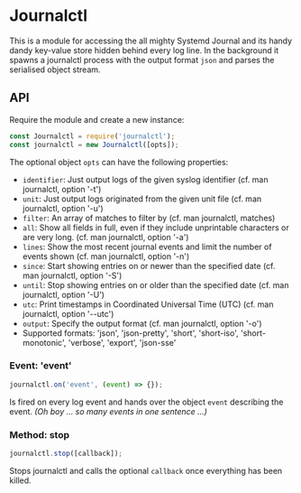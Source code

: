 # Journalctl

This is a module for accessing the all mighty Systemd Journal and its handy dandy key-value store hidden behind every log line. In the background it spawns a journalctl process with the output format `json` and parses the serialised object stream.

## API

Require the module and create a new instance:

```js
const Journalctl = require('journalctl');
const journalctl = new Journalctl([opts]);
```

The optional object `opts` can have the following properties:
 * `identifier`: Just output logs of the given syslog identifier (cf. man journalctl, option '-t')
 * `unit`: Just output logs originated from the given unit file (cf. man journalctl, option '-u')
 * `filter`: An array of matches to filter by (cf. man journalctl, matches)
 * `all`: Show all fields in full, even if they include unprintable characters or are very long. (cf. man journalctl, option '-a')
 * `lines`: Show the most recent journal events and limit the number of events shown (cf. man journalctl, option '-n')
 * `since`: Start showing entries on or newer than the specified date (cf. man journalctl, option '-S')
 * `until`: Stop showing entries on or older than the specified date (cf. man journalctl, option '-U')
 * `utc`: Print timestamps in Coordinated Universal Time (UTC) (cf. man journalctl, option '--utc')
 * `output`: Specify the output format (cf. man journalctl, option '-o')
  * Supported formats: 'json', 'json-pretty', 'short', 'short-iso', 'short-monotonic', 'verbose', 'export', 'json-sse'


### Event: 'event'

```js
journalctl.on('event', (event) => {});
```

Is fired on every log event and hands over the object `event` describing the event. *(Oh boy ... so many events in one sentence ...)*

### Method: stop

```js
journalctl.stop([callback]);
```

Stops journalctl and calls the optional `callback` once everything has been killed.
